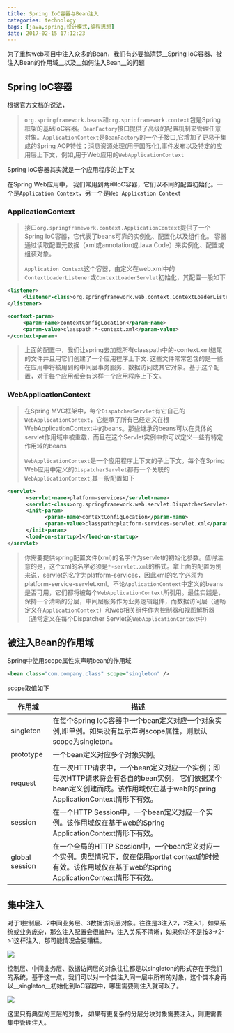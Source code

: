 ```yaml
---
title: Spring IoC容器与Bean注入
categories: technology
tags: [java,spring,设计模式,编程思想]
date: 2017-02-15 17:12:23
---
```


为了重构web项目中注入众多的Bean，我们有必要搞清楚__Spring IoC容器、被注入Bean的作用域__以及__如何注入Bean__的问题

## Spring IoC容器

根据[官方文档的说法](http://static.springsource.org/spring/docs/3.2.x/spring-framework-reference/html/beans.html#beans-basics)，

> `org.springframework.beans`和`org.sprinframework.context`包是Spring框架的基础IoC容器。`BeanFactory`接口提供了高级的配置机制来管理任意对象。`ApplicationContext`是`BeanFactory`的一个子接口,它增加了更易于集成的Spring AOP特性；消息资源处理(用于国际化),事件发布以及特定的应用层上下文，例如,用于Web应用的`WebApplicationContext`

Spring IoC容器其实就是一个应用程序的上下文

在Spring Web应用中， 我们常用到两种IoC容器，它们以不同的配置初始化。一个是`Application Context`，另一个是`Web Application Context`

###  ApplicationContext

> 接口`org.springframework.context.ApplicationContext`提供了一个Spring IoC容器，它代表了beans可靠的实例化、配置化以及组件化。 容器通过读取配置元数据（xml或annotation或Java Code）来实例化、配置或组装对象。
>
> `Application Context`这个容器，由定义在web.xml中的`ContextLoaderListener`或`ContextLoaderServlet`初始化，其配置一般如下

```xml
<listener>
     <listener-class>org.springframework.web.context.ContextLoaderListener</listener-class>
</listener>

<context-param>
     <param-name>contextConfigLocation</param-name>
     <param-value>classpath:*-context.xml</param-value>
</context-param>
```

> 上面的配置中，我们让spring去加载所有classpath中的-context.xml结尾的文件并且用它们创建了一个应用程序上下文.   这些文件常常包含的是一些在应用中将被用到的中间层事务服务、数据访问或其它对象。基于这个配置，对于每个应用都会有这样一个应用程序上下文。

### WebApplicationContext

> 在Spring MVC框架中，每个`DispatcherServlet`有它自己的`WebApplicationContext`，它继承了所有已经定义在根WebApplicationContext中的beans。那些继承的beans可以在具体的servlet作用域中被重载，而且在这个Servlet实例中你可以定义一些有特定作用域的beans
>
> `WebApplicationContext`是一个应用程序上下文的子上下文。每个在Spring Web应用中定义的`DispatcherServlet`都有一个关联的`WebApplicationContext`,其一般配置如下

```xml
<servlet>
      <servlet-name>platform-services</servlet-name>
      <servlet-class>org.springframework.web.servlet.DispatcherServlet</servlet-class>
      <init-param>
            <param-name>contextConfigLocation</param-name>
            <param-value>classpath:platform-services-servlet.xml</param-value>
      </init-param>
      <load-on-startup>1</load-on-startup>
</servlet> 
```

> 你需要提供spring配置文件(xml)的名字作为servlet的初始化参数。值得注意的是，这个xml的名字必须是`*-servlet.xml`的格式。拿上面的配置为例来说，servlet的名字为platform-services，因此xml的名字必须为platform-service-servlet.xml。不论`ApplicationContext`中定义的beans是否可用，它们都将被每个`WebApplicationContext`所引用。最佳实践是，保持一个清晰的分层，中间层服务作为业务逻辑组件，而数据访问层（通畅定义在`ApplicationContext`）和web相关组件作为控制器和视图解析器（通常定义在每个Dispatcher Servlet的`WebApplicationContext`中）

## 被注入Bean的作用域

Spring中使用scope属性来声明bean的作用域

```xml
<bean class="com.company.class" scope="singleton" />
```

scope取值如下

| **作用域**        | **描述**                                   |
| -------------- | ---------------------------------------- |
| singleton      | 在每个Spring IoC容器中一个bean定义对应一个对象实例,即单例。如果没有显示声明scope属性，则默认scope为singleton。 |
| prototype      | 一个bean定义对应多个对象实例。                        |
| request        | 在一次HTTP请求中，一个bean定义对应一个实例；即每次HTTP请求将会有各自的bean实例， 它们依据某个bean定义创建而成。该作用域仅在基于web的Spring ApplicationContext情形下有效。 |
| session        | 在一个HTTP Session中，一个bean定义对应一个实例。该作用域仅在基于web的Spring ApplicationContext情形下有效。 |
| global session | 在一个全局的HTTP Session中，一个bean定义对应一个实例。典型情况下，仅在使用portlet context的时候有效。该作用域仅在基于web的Spring ApplicationContext情形下有效。 |

## 集中注入

对于1控制层、2中间业务层、3数据访问层对象。往往是3注入2，2注入1，如果系统或业务庞杂，那么注入配置会很臃肿，注入关系不清晰，如果你的不是按3->2->1这样注入，那可能情况会更糟糕。

![](http://img.willowspace.cn/confused_injection.png)

控制层、中间业务层、数据访问层的对象往往都是以singleton的形式存在于我们的系统，基于这一点，我们可以对一个类注入同一层中所有的对象，这个类本身再以__singleton__初始化到IoC容器中，哪里需要则注入就可以了。

![](http://img.willowspace.cn/simple_injection.png)

这里只有典型的三层的对象， 如果有更复杂的分层分块对象需要注入，则更需要集中管理注入。